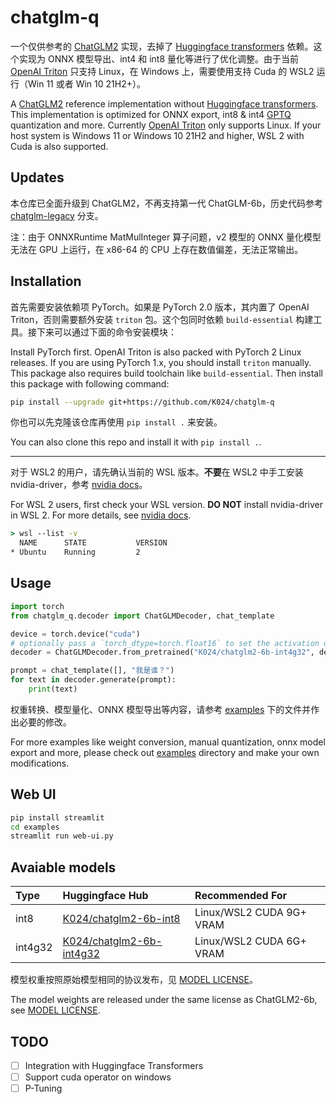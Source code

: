 
# chatglm-q

一个仅供参考的 [ChatGLM2](https://huggingface.co/THUDM/chatglm2-6b) 实现，去掉了 [Huggingface transformers](https://huggingface.co/docs/transformers) 依赖。这个实现为 ONNX 模型导出、int4 和 int8 量化等进行了优化调整。由于当前 [OpenAI Triton](https://github.com/openai/triton) 只支持 Linux，在 Windows 上，需要使用支持 Cuda 的 WSL2 运行（Win 11 或者 Win 10 21H2+）。

A [ChatGLM2](https://huggingface.co/THUDM/chatglm2-6b) reference implementation without [Huggingface transformers](https://huggingface.co/docs/transformers). This implementation is optimized for ONNX export, int8 & int4 [GPTQ](https://github.com/IST-DASLab/gptq) quantization and more. Currently [OpenAI Triton](https://github.com/openai/triton) only supports Linux. If your host system is Windows 11 or Windows 10 21H2 and higher, WSL 2 with Cuda is also supported.

## Updates

本仓库已全面升级到 ChatGLM2，不再支持第一代 ChatGLM-6b，历史代码参考 [chatglm-legacy](https://github.com/K024/chatglm-q/tree/chatglm-legacy) 分支。

注：由于 ONNXRuntime MatMulInteger 算子问题，v2 模型的 ONNX 量化模型无法在 GPU 上运行，在 x86-64 的 CPU 上存在数值偏差，无法正常输出。

## Installation

首先需要安装依赖项 PyTorch。如果是 PyTorch 2.0 版本，其内置了 OpenAI Triton，否则需要额外安装 `triton` 包。这个包同时依赖 `build-essential` 构建工具。接下来可以通过下面的命令安装模块：

Install PyTorch first. OpenAI Triton is also packed with PyTorch 2 Linux releases. If you are using PyTorch 1.x, you should install `triton` manually. This package also requires build toolchain like `build-essential`. Then install this package with following command:

```bash
pip install --upgrade git+https://github.com/K024/chatglm-q
```

你也可以先克隆该仓库再使用 `pip install .` 来安装。

You can also clone this repo and install it with `pip install .`.

---

对于 WSL2 的用户，请先确认当前的 WSL 版本。**不要**在 WSL2 中手工安装 nvidia-driver，参考 [nvidia docs](https://docs.nvidia.com/cuda/wsl-user-guide/index.html)。

For WSL 2 users, first check your WSL version. **DO NOT** install nvidia-driver in WSL 2. For more details, see [nvidia docs](https://docs.nvidia.com/cuda/wsl-user-guide/index.html).

```bat
> wsl --list -v
  NAME      STATE           VERSION
* Ubuntu    Running         2
```

## Usage

```python
import torch
from chatglm_q.decoder import ChatGLMDecoder, chat_template

device = torch.device("cuda")
# optionally pass a `torch_dtype=torch.float16` to set the activation dtype
decoder = ChatGLMDecoder.from_pretrained("K024/chatglm2-6b-int4g32", device=device)

prompt = chat_template([], "我是谁？")
for text in decoder.generate(prompt):
    print(text)
```

权重转换、模型量化、ONNX 模型导出等内容，请参考 [examples](./examples) 下的文件并作出必要的修改。

For more examples like weight conversion, manual quantization, onnx model export and more, please check out [examples](./examples) directory and make your own modifications.

## Web UI

```bash
pip install streamlit
cd examples
streamlit run web-ui.py
```

## Avaiable models

| Type      | Huggingface Hub                                                               | Recommended For                               |
| :-------- | :---------------------------------------------------------------------------- | :-------------------------------------------- |
| int8      | [K024/chatglm2-6b-int8](https://huggingface.co/K024/chatglm2-6b-int8)           | Linux/WSL2 CUDA 9G+ VRAM                      |
| int4g32   | [K024/chatglm2-6b-int4g32](https://huggingface.co/K024/chatglm2-6b-int4g32)     | Linux/WSL2 CUDA 6G+ VRAM                      |

模型权重按照原始模型相同的协议发布，见 [MODEL LICENSE](https://huggingface.co/THUDM/chatglm2-6b/blob/main/MODEL_LICENSE)。

The model weights are released under the same license as ChatGLM2-6b, see [MODEL LICENSE](https://huggingface.co/THUDM/chatglm2-6b/blob/main/MODEL_LICENSE).

## TODO

- [ ] Integration with Huggingface Transformers
- [ ] Support cuda operator on windows
- [ ] P-Tuning
